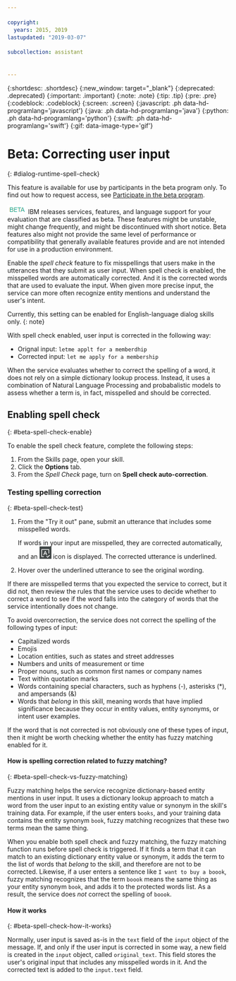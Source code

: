 ```yaml
---

copyright:
  years: 2015, 2019
lastupdated: "2019-03-07"

subcollection: assistant


---
```


{:shortdesc: .shortdesc}
{:new_window: target="_blank"}
{:deprecated: .deprecated}
{:important: .important}
{:note: .note}
{:tip: .tip}
{:pre: .pre}
{:codeblock: .codeblock}
{:screen: .screen}
{:javascript: .ph data-hd-programlang='javascript'}
{:java: .ph data-hd-programlang='java'}
{:python: .ph data-hd-programlang='python'}
{:swift: .ph data-hd-programlang='swift'}
{:gif: data-image-type='gif'}

# Beta: Correcting user input
{: #dialog-runtime-spell-check}

This feature is available for use by participants in the beta program only. To find out how to request access, see [Participate in the beta program](/docs/services/assistant?topic=assistant-feedback#feedback-beta).

![Beta](images/beta.png) IBM releases services, features, and language support for your evaluation that are classified as beta. These features might be unstable, might change frequently, and might be discontinued with short notice. Beta features also might not provide the same level of performance or compatibility that generally available features provide and are not intended for use in a production environment.

Enable the *spell check* feature to fix misspellings that users make in the utterances that they submit as user input. When spell check is enabled, the misspelled words are automatically corrected. And it is the corrected words that are used to evaluate the input. When given more precise input, the service can more often recognize entity mentions and understand the user's intent.

Currently, this setting can be enabled for English-language dialog skills only.
{: note}

With spell check enabled, user input is corrected in the following way:

- Orignal input: `letme applt for a memberdhip`
- Corrected input: `let me apply for a membership`

When the service evaluates whether to correct the spelling of a word, it does not rely on a simple dictionary lookup process. Instead, it uses a combination of Natural Language Processing and probabalistic models to assess whether a term is, in fact, misspelled and should be corrected.

## Enabling spell check
{: #beta-spell-check-enable}

To enable the spell check feature, complete the following steps:

1.  From the Skills page, open your skill.
1.  Click the **Options** tab.
1.  From the *Spell Check* page, turn on **Spell check auto-correction**.

### Testing spelling correction
{: #beta-spell-check-test}

1.  From the "Try it out" pane, submit an utterance that includes some misspelled words.

    If words in your input are misspelled, they are corrected automatically, and an ![auto-correct](images/auto-correct.png) icon is displayed. The corrected utterance is underlined.
1.  Hover over the underlined utterance to see the original wording.

If there are misspelled terms that you expected the service to correct, but it did not, then review the rules that the service uses to decide whether to correct a word to see if the word falls into the category of words that the service intentionally does not change.

To avoid overcorrection, the service does not correct the spelling of the following types of input:

- Capitalized words
- Emojis
- Location entities, such as states and street addresses
- Numbers and units of measurement or time
- Proper nouns, such as common first names or company names
- Text within quotation marks
- Words containing special characters, such as hyphens (-), asterisks (*), and ampersands (&)
- Words that *belong* in this skill, meaning words that have implied significance because they occur in entity values, entity synonyms, or intent user examples.

If the word that is not corrected is not obviously one of these types of input, then it might be worth checking whether the entity has fuzzy matching enabled for it.

#### How is spelling correction related to fuzzy matching?
{: #beta-spell-check-vs-fuzzy-matching}

Fuzzy matching helps the service recognize dictionary-based entity mentions in user input. It uses a dictionary lookup approach to match a word from the user input to an existing entity value or synonym in the skill's training data. For example, if the user enters `books`, and your training data contains the entity synonym `book`, fuzzy matching recognizes that these two terms mean the same thing.

When you enable both spell check and fuzzy matching, the fuzzy matching function runs before spell check is triggered. If it finds a term that it can match to an existing dictionary entity value or synonym, it adds the term to the list of words that *belong* to the skill, and therefore are not to be corrected. Likewise, if a user enters a sentence like `I want to buy a boook`, fuzzy matching recognizes that the term `boook` means the same thing as your entity synonym `book`, and adds it to the protected words list. As a result, the service does *not* correct the spelling of `boook`.

#### How it works
{: #beta-spell-check-how-it-works}

Normally, user input is saved as-is in the `text` field of the `input` object of the message. If, and only if the user input is corrected in some way, a new field is created in the `input` object, called `original_text`. This field stores the user's original input that includes any misspelled words in it. And the corrected text is added to the `input.text` field.
